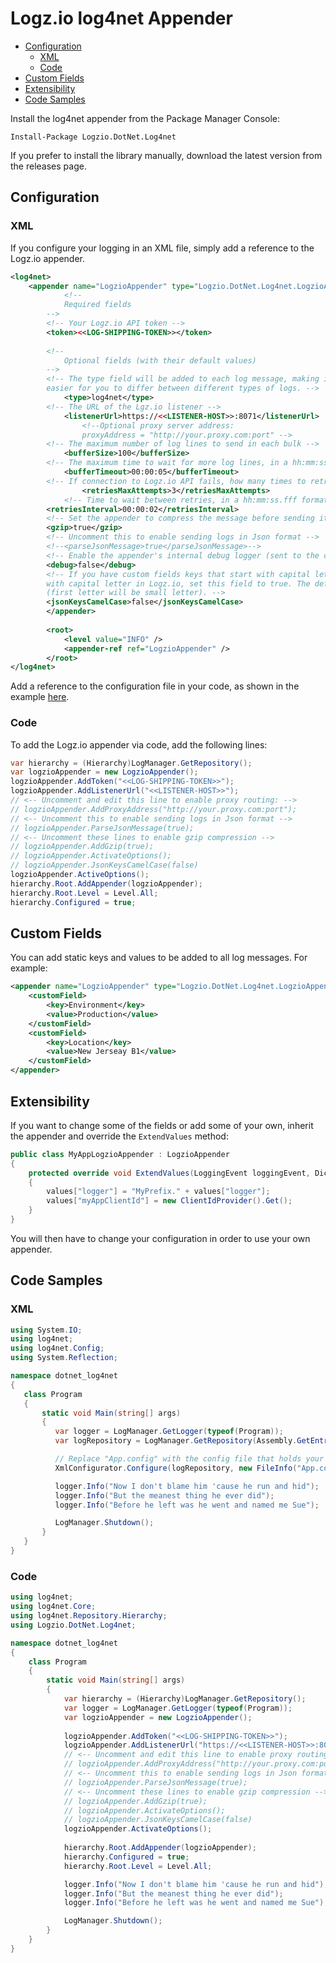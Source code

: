# Logz.io log4net Appender

- [Configuration](#configuration)
	- [XML](#xml)
	- [Code](#code)
- [Custom Fields](#custom-fields)
- [Extensibility](#extensibility)
- [Code Samples](#code-samples)


Install the log4net appender from the Package Manager Console:

    Install-Package Logzio.DotNet.Log4net

If you prefer to install the library manually, download the latest version from the releases page.

## Configuration
### XML
If you configure your logging in an XML file, simply add a reference to the Logz.io appender.

```xml
<log4net>
	<appender name="LogzioAppender" type="Logzio.DotNet.Log4net.LogzioAppender, Logzio.DotNet.Log4net">
    		<!-- 
			Required fields 
		-->
		<!-- Your Logz.io API token -->
		<token><<LOG-SHIPPING-TOKEN>></token>
			
		<!-- 
			Optional fields (with their default values) 
		-->
		<!-- The type field will be added to each log message, making it 
		easier for you to differ between different types of logs. -->
    		<type>log4net</type>
		<!-- The URL of the Lgz.io listener -->
    		<listenerUrl>https://<<LISTENER-HOST>>:8071</listenerUrl>
                <!--Optional proxy server address:
                proxyAddress = "http://your.proxy.com:port" -->
		<!-- The maximum number of log lines to send in each bulk -->
    		<bufferSize>100</bufferSize>
		<!-- The maximum time to wait for more log lines, in a hh:mm:ss.fff format -->
    		<bufferTimeout>00:00:05</bufferTimeout>
		<!-- If connection to Logz.io API fails, how many times to retry -->
    	        <retriesMaxAttempts>3</retriesMaxAttempts>
    		<!-- Time to wait between retries, in a hh:mm:ss.fff format -->
		<retriesInterval>00:00:02</retriesInterval>
		<!-- Set the appender to compress the message before sending it -->
		<gzip>true</gzip>
		<!-- Uncomment this to enable sending logs in Json format -->
		<!--<parseJsonMessage>true</parseJsonMessage>-->
		<!-- Enable the appender's internal debug logger (sent to the console output and trace log) -->
		<debug>false</debug>
		<!-- If you have custom fields keys that start with capital letter and want to see the fields 
		with capital letter in Logz.io, set this field to true. The default is false 
		(first letter will be small letter). -->
		<jsonKeysCamelCase>false</jsonKeysCamelCase>
    	</appender>
    
    	<root>
    		<level value="INFO" />
    		<appender-ref ref="LogzioAppender" />
    	</root>
</log4net>
```
Add a reference to the configuration file in your code, as shown in the example [here](https://github.com/logzio/logzio-dotnet/blob/master/sample-applications/LogzioLog4netSampleApplication/Program.cs).
### Code
To add the Logz.io appender via code, add the following lines:

```C#
var hierarchy = (Hierarchy)LogManager.GetRepository();
var logzioAppender = new LogzioAppender();
logzioAppender.AddToken("<<LOG-SHIPPING-TOKEN>>");
logzioAppender.AddListenerUrl("<<LISTENER-HOST>>");
// <-- Uncomment and edit this line to enable proxy routing: --> 
// logzioAppender.AddProxyAddress("http://your.proxy.com:port");
// <-- Uncomment this to enable sending logs in Json format -->  
// logzioAppender.ParseJsonMessage(true);
// <-- Uncomment these lines to enable gzip compression --> 
// logzioAppender.AddGzip(true);
// logzioAppender.ActivateOptions();
// logzioAppender.JsonKeysCamelCase(false)
logzioAppender.ActiveOptions();
hierarchy.Root.AddAppender(logzioAppender);
hierarchy.Root.Level = Level.All;
hierarchy.Configured = true;
```

## Custom Fields

You can add static keys and values to be added to all log messages. For example:

```XML
<appender name="LogzioAppender" type="Logzio.DotNet.Log4net.LogzioAppender, Logzio.DotNet.Log4net">
	<customField>
		<key>Environment</key>
		<value>Production</value>
	</customField>
	<customField>
		<key>Location</key>
		<value>New Jerseay B1</value>
	</customField>
</appender>
```

## Extensibility 

If you want to change some of the fields or add some of your own, inherit the appender and override the `ExtendValues` method:

```C#
public class MyAppLogzioAppender : LogzioAppender
{
	protected override void ExtendValues(LoggingEvent loggingEvent, Dictionary<string, string> values)
	{
		values["logger"] = "MyPrefix." + values["logger"];
		values["myAppClientId"] = new ClientIdProvider().Get();
	}
}
```

You will then have to change your configuration in order to use your own appender.

## Code Samples

### XML

```C#
using System.IO;
using log4net;
using log4net.Config;
using System.Reflection;

namespace dotnet_log4net
{
   class Program
   {
       static void Main(string[] args)
       {
          var logger = LogManager.GetLogger(typeof(Program));
          var logRepository = LogManager.GetRepository(Assembly.GetEntryAssembly());

          // Replace "App.config" with the config file that holds your log4net configuration
          XmlConfigurator.Configure(logRepository, new FileInfo("App.config"));

          logger.Info("Now I don't blame him 'cause he run and hid");
          logger.Info("But the meanest thing he ever did");
          logger.Info("Before he left was he went and named me Sue");

          LogManager.Shutdown();
       }
   }
}
```

### Code

```C#
using log4net;
using log4net.Core;
using log4net.Repository.Hierarchy;
using Logzio.DotNet.Log4net;

namespace dotnet_log4net
{
    class Program
    {
        static void Main(string[] args)
        {
            var hierarchy = (Hierarchy)LogManager.GetRepository();
            var logger = LogManager.GetLogger(typeof(Program));
            var logzioAppender = new LogzioAppender();
            
            logzioAppender.AddToken("<<LOG-SHIPPING-TOKEN>>");
            logzioAppender.AddListenerUrl("https://<<LISTENER-HOST>>:8071");
            // <-- Uncomment and edit this line to enable proxy routing: --> 
            // logzioAppender.AddProxyAddress("http://your.proxy.com:port");
            // <-- Uncomment this to enable sending logs in Json format -->  
            // logzioAppender.ParseJsonMessage(true);
            // <-- Uncomment these lines to enable gzip compression --> 
            // logzioAppender.AddGzip(true);
            // logzioAppender.ActivateOptions();
            // logzioAppender.JsonKeysCamelCase(false)
            logzioAppender.ActivateOptions();
            
            hierarchy.Root.AddAppender(logzioAppender);
            hierarchy.Configured = true;
            hierarchy.Root.Level = Level.All;

            logger.Info("Now I don't blame him 'cause he run and hid");
            logger.Info("But the meanest thing he ever did");
            logger.Info("Before he left was he went and named me Sue");

            LogManager.Shutdown();
        }
    }
}
```
